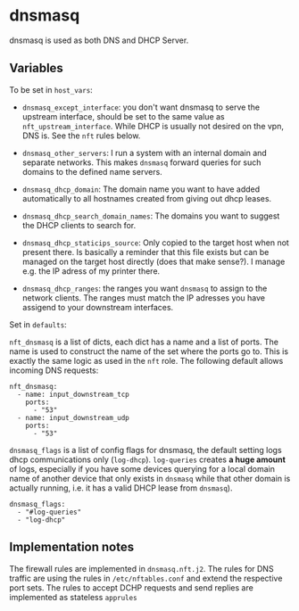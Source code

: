 
# dnsmasq

dnsmasq is used as both DNS and DHCP Server. 

## Variables

To be set in `host_vars`:

* `dnsmasq_except_interface`: you don't want dnsmasq to serve the upstream interface, should be set to the same value as `nft_upstream_interface`. While DHCP is usually not desired on the vpn, DNS is. See the `nft` rules below.

* `dnsmasq_other_servers`: I run a system with an internal domain and separate networks. This makes `dnsmasq` forward queries for such domains to the defined name servers.

* `dnsmasq_dhcp_domain`: The domain name you want to have added automatically to all hostnames created from giving out dhcp leases.

* `dnsmasq_dhcp_search_domain_names`: The domains you want to suggest the DHCP clients to search for.

* `dnsmasq_dhcp_staticips_source`: Only copied to the target host when not present there. Is basically a reminder that this file exists but can be managed on the target host directly (does that make sense?). I manage e.g. the IP adress of my printer there.

* `dnsmasq_dhcp_ranges`: the ranges you want `dnsmasq` to assign to the network clients. The ranges must match the IP adresses you have assigend to your downstream interfaces.

Set in `defaults`:

`nft_dnsmasq` is a list of dicts, each dict has a name and a list of ports. The name is used to construct the name of the set where the ports go to. This is exactly the same logic as used in the `nft` role. The following default allows incoming DNS requests:

```
nft_dnsmasq:
  - name: input_downstream_tcp
    ports:
      - "53"
  - name: input_downstream_udp
    ports:
      - "53"
```

`dnsmasq_flags` is a list of config flags for dnsmasq, the default setting logs dhcp communications only (`log-dhcp`). `log-queries`
creates **a huge amount** of logs, especially if you have some devices querying for a local domain name of another device
that only exists in `dnsmasq` while that other domain is actually running, i.e. it has a valid DHCP lease from `dnsmasq`).

```
dnsmasq_flags:
  - "#log-queries"
  - "log-dhcp"
```


## Implementation notes

The firewall rules are implemented in `dnsmasq.nft.j2`. The rules for DNS traffic are using the rules in `/etc/nftables.conf` and extend the respective port sets.  The rules to accept DCHP requests and send replies are implemented as stateless `apprules`
